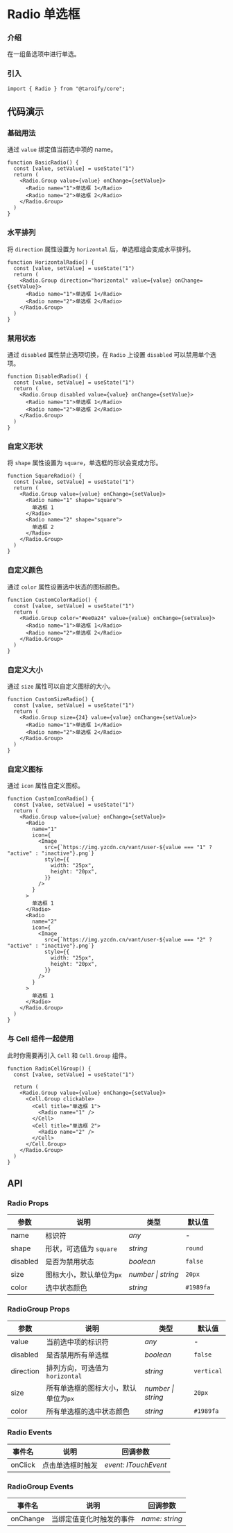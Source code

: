 # Radio 单选框

### 介绍

在一组备选项中进行单选。

### 引入

```tsx
import { Radio } from "@taroify/core";
```

## 代码演示

### 基础用法

通过 `value` 绑定值当前选中项的 name。

```tsx
function BasicRadio() {
  const [value, setValue] = useState("1")
  return (
    <Radio.Group value={value} onChange={setValue}>
      <Radio name="1">单选框 1</Radio>
      <Radio name="2">单选框 2</Radio>
    </Radio.Group>
  )
}
```

### 水平排列

将 `direction` 属性设置为 `horizontal` 后，单选框组会变成水平排列。

```tsx
function HorizontalRadio() {
  const [value, setValue] = useState("1")
  return (
    <Radio.Group direction="horizontal" value={value} onChange={setValue}>
      <Radio name="1">单选框 1</Radio>
      <Radio name="2">单选框 2</Radio>
    </Radio.Group>
  )
}
```

### 禁用状态

通过 `disabled` 属性禁止选项切换，在 `Radio` 上设置 `disabled` 可以禁用单个选项。

```tsx
function DisabledRadio() {
  const [value, setValue] = useState("1")
  return (
    <Radio.Group disabled value={value} onChange={setValue}>
      <Radio name="1">单选框 1</Radio>
      <Radio name="2">单选框 2</Radio>
    </Radio.Group>
  )
}
```

### 自定义形状

将 `shape` 属性设置为 `square`，单选框的形状会变成方形。

```tsx
function SquareRadio() {
  const [value, setValue] = useState("1")
  return (
    <Radio.Group value={value} onChange={setValue}>
      <Radio name="1" shape="square">
        单选框 1
      </Radio>
      <Radio name="2" shape="square">
        单选框 2
      </Radio>
    </Radio.Group>
  )
}
```

### 自定义颜色

通过 `color` 属性设置选中状态的图标颜色。

```tsx
function CustomColorRadio() {
  const [value, setValue] = useState("1")
  return (
    <Radio.Group color="#ee0a24" value={value} onChange={setValue}>
      <Radio name="1">单选框 1</Radio>
      <Radio name="2">单选框 2</Radio>
    </Radio.Group>
  )
}
```

### 自定义大小

通过 `size` 属性可以自定义图标的大小。

```tsx
function CustomSizeRadio() {
  const [value, setValue] = useState("1")
  return (
    <Radio.Group size={24} value={value} onChange={setValue}>
      <Radio name="1">单选框 1</Radio>
      <Radio name="2">单选框 2</Radio>
    </Radio.Group>
  )
}
```

### 自定义图标

通过 `icon` 属性自定义图标。

```tsx
function CustomIconRadio() {
  const [value, setValue] = useState("1")
  return (
    <Radio.Group value={value} onChange={setValue}>
      <Radio
        name="1"
        icon={
          <Image
            src={`https://img.yzcdn.cn/vant/user-${value === "1" ? "active" : "inactive"}.png`}
            style={{
              width: "25px",
              height: "20px",
            }}
          />
        }
      >
        单选框 1
      </Radio>
      <Radio
        name="2"
        icon={
          <Image
            src={`https://img.yzcdn.cn/vant/user-${value === "2" ? "active" : "inactive"}.png`}
            style={{
              width: "25px",
              height: "20px",
            }}
          />
        }
      >
        单选框 1
      </Radio>
    </Radio.Group>
  )
}
```

### 与 Cell 组件一起使用

此时你需要再引入 `Cell` 和 `Cell.Group` 组件。

```tsx
function RadioCellGroup() {
  const [value, setValue] = useState("1")

  return (
    <Radio.Group value={value} onChange={setValue}>
      <Cell.Group clickable>
        <Cell title="单选框 1">
          <Radio name="1" />
        </Cell>
        <Cell title="单选框 2">
          <Radio name="2" />
        </Cell>
      </Cell.Group>
    </Radio.Group>
  )
}
```

## API

### Radio Props

| 参数           | 说明                      | 类型               | 默认值    |
| -------------- | ------------------------- | ------------------ | --------- |
| name           | 标识符                    | _any_              | -         |
| shape          | 形状，可选值为 `square`   | _string_           | `round`   |
| disabled       | 是否为禁用状态            | _boolean_          | `false`   |
| size           | 图标大小，默认单位为`px`  | _number \| string_ | `20px`    |
| color          | 选中状态颜色              | _string_           | `#1989fa` |

### RadioGroup Props

| 参数 | 说明 | 类型 | 默认值 |
| --- | --- | --- | --- |
| value | 当前选中项的标识符 | _any_ | - |
| disabled | 是否禁用所有单选框 | _boolean_ | `false` |
| direction | 排列方向，可选值为`horizontal` | _string_ | `vertical` |
| size | 所有单选框的图标大小，默认单位为`px` | _number \| string_ | `20px` |
| color | 所有单选框的选中状态颜色 | _string_ | `#1989fa` |

### Radio Events

| 事件名 | 说明             | 回调参数            |
| ------ | ---------------- | ------------------- |
| onClick  | 点击单选框时触发 | _event: ITouchEvent_ |

### RadioGroup Events

| 事件名 | 说明                     | 回调参数       |
| ------ | ------------------------ | -------------- |
| onChange | 当绑定值变化时触发的事件 | _name: string_ |

